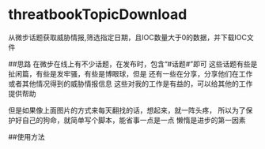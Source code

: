 # threatbookTopicDownload
从微步话题获取威胁情报,筛选指定日期，且IOC数量大于0的数据，并下载IOC文件

##思路
在微步在线上有不少话题，在发布时，包含“#话题#”即可
这些话题有些是扯闲篇，有些是发牢骚，有些是博眼球，但是
还有一些在分享，分享他们在工作或者其他情况得到的威胁情报信息
这些对我的工作是有益的，可以给其他的工作提供帮助


但是如果像上面图片的方式来每天翻找的话，想起来，就一阵头疼，
所以为了保护好自己的狗命，就简单写个脚本，能省事一点是一点
懒惰是进步的第一因素

##使用方法
